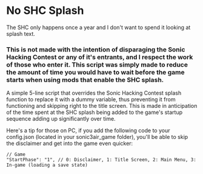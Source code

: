 # No SHC Splash
The SHC only happens once a year and I don't want to spend it looking at splash text.

### This is not made with the intention of disparaging the Sonic Hacking Contest or any of it's entrants, and I respect the work of those who enter it. This script was simply made to reduce the amount of time you would have to wait before the game starts when using mods that enable the SHC splash.

A simple 5-line script that overrides the Sonic Hacking Contest splash function to replace it with a dummy variable, thus preventing it from functioning and skipping right to the title screen. This is made in anticipation of the time spent at the SHC splash being added to the game's startup sequence adding up significantly over time.

Here's a tip for those on PC, if you add the following code to your config.json (located in your sonic3air_game folder), you'll be able to skip the disclaimer and get into the game even quicker:

```
// Game
"StartPhase": "1", // 0: Disclaimer, 1: Title Screen, 2: Main Menu, 3: In-game (loading a save state)
```
